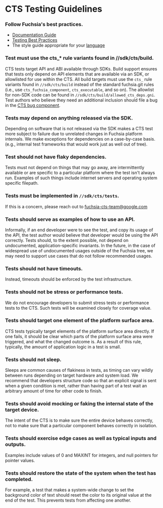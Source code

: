 # CTS Testing Guidelines

### Follow Fuchsia's best practices.

* [Documentation Guide]
* [Testing Best Practices]
* The style guide appropriate for your [language][Languages]

### Test must use the cts_* rule variants found in //sdk/cts/build.

CTS tests target API and ABI available through SDKs.  Build support ensures that
tests only depend on API elements that are available via an SDK, or allowlisted
for use within the CTS.  All build targets must use the `cts_` rule variants
found in `//sdk/cts/build` instead of the standard fuchsia.git rules (i.e., use
`cts_fuchsia_component`, `cts_executable`, and so on). The allowlist for non-SDK
code can be found in `//sdk/cts/build/allowed_cts_deps.gni`.  Test authors who
believe they need an additional inclusion should file a bug in the
[CTS bug component].

### Tests may depend on anything released via the SDK.

Depending on software that is not released via the SDK makes a CTS test more
subject to failure due to unrelated changes in Fuchsia platform internals. We
make exceptions for dependencies on a case-by-case basis. (e.g., internal test
frameworks that would work just as well out of tree).

### Test should not have flaky dependencies.

Tests must not depend on things that may go away, are intermittently available
or are specific to a particular platform where the test isn't always run.
Examples of such things include internet servers and operating system specific
filepath.

### Tests must be implemented in `//sdk/cts/tests`.

If this is a concern, please reach out to fuchsia-cts-team@google.com

### Tests should serve as examples of how to use an API.

Informally, if an end developer were to see the test, and copy its usage of the API, the
test author would believe that developer would be using the API correctly. Tests should,
to the extent possible, not depend on undocumented, application-specific invariants.  In
the future, in the case of widespread use of undocumented usages outside of the Fuchsia
tree, we may need to support use cases that do not follow recommended usages.

### Tests should not have timeouts.

Instead, timeouts should be enforced by the test infrastructure.

### Tests should not be stress or performance tests.

We do not encourage developers to submit stress tests or performance tests to
the CTS. Such tests will be examined closely for coverage value.

### Tests should target one element of the platform surface area.

CTS tests typically target elements of the platform surface area directly. If one fails,
it should be clear which parts of the platform surface area were triggered, and what the
changed outcome is. As a result of this rule, typically, the amount of application logic
in a test is small.

### Tests should not sleep.

Sleeps are common causes of flakiness in tests, as timing can vary wildly between runs
depending on target hardware and system load.  We recommend that developers structure code
so that an explicit signal is sent when a given condition is met, rather than having part
of a test wait an arbitrary amount of time for other code to finish.

### Tests should avoid mocking or faking the internal state of the target device.

The intent of the CTS is to make sure the entire device behaves correctly, not to make
sure that a particular component behaves correctly in isolation.

### Tests should exercise edge cases as well as typical inputs and outputs.

Examples include values of 0 and MAXINT for integers, and null pointers for pointer values.

### Tests should restore the state of the system when the test has completed.

For example, a test that makes a system-wide change to set the background color
of text should reset the color to its original value at the end of the test.
This prevents tests from affecting one another.

[CTS bug component]: https://bugs.fuchsia.dev/p/fuchsia/templates/detail?saved=1&template=Fuchsia%20Compatibility%20Test%20Suite%20%28CTS%29&ts=1627669234
[Documentation Guide]: /contribute/docs/documentation-standards.md
[Languages]: /development/languages/README.md
[Testing Best Practices]: /contribute/testing/best-practices.md
